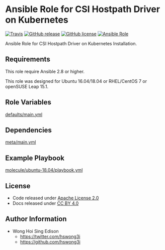 # Ansible Role for CSI Hostpath Driver on Kubernetes

[![Travis](https://img.shields.io/travis/alvistack/ansible-role-kubernetes-csi-hostpath.svg)](https://travis-ci.org/alvistack/ansible-role-kubernetes-csi-hostpath)
[![GitHub release](https://img.shields.io/github/release/alvistack/ansible-role-kubernetes-csi-hostpath.svg)](https://github.com/alvistack/ansible-role-kubernetes-csi-hostpath)
[![GitHub license](https://img.shields.io/github/license/alvistack/ansible-role-kubernetes-csi-hostpath.svg)](https://github.com/alvistack/ansible-role-kubernetes-csi-hostpath/blob/master/LICENSE)
[![Ansible Role](https://img.shields.io/badge/galaxy-alvistack.kubernetes_csi_hostpath-blue.svg)](https://galaxy.ansible.com/alvistack/kubernetes_csi_hostpath)

Ansible Role for CSI Hostpath Driver on Kubernetes Installation.

## Requirements

This role require Ansible 2.8 or higher.

This role was designed for Ubuntu 16.04/18.04 or RHEL/CentOS 7 or openSUSE Leap 15.1.

## Role Variables

[defaults/main.yml](defaults/main.yml)

## Dependencies

[meta/main.yml](meta/main.yml)

## Example Playbook

[molecule/ubuntu-18.04/playbook.yml](molecule/ubuntu-18.04/playbook.yml)

## License

  - Code released under [Apache License 2.0](LICENSE)
  - Docs released under [CC BY 4.0](http://creativecommons.org/licenses/by/4.0/)

## Author Information

  - Wong Hoi Sing Edison
      - <https://twitter.com/hswong3i>
      - <https://github.com/hswong3i>
